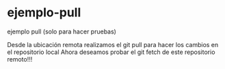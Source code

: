 # ejemplo-pull
ejemplo pull (solo para hacer pruebas)

Desde la ubicación remota realizamos el git pull para hacer los cambios en el repositorio local
Ahora deseamos probar el git fetch de este repositorio remoto!!!
